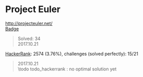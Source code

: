 # Project Euler
http://projecteuler.net/  
[Badge](http://projecteuler.net/profile/landron.png)
> Solved: 34  
> 2017.10.21

[HackerRank](https://www.hackerrank.com/contests/projecteuler/challenges): 2574 (3.76%), challenges (solved perfectly): 15/21
> 2017.10.21  
\todo todo_hackerrank : no optimal solution yet
